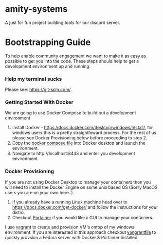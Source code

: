 # amity-systems
A just for fun project building tools for our discord server.

# Bootstrapping Guide
To help enable community engagement we want to make it as easy as possible to get you into the code. These steps should help to get a development environment up and running.

### Help my terminal sucks
Please see: https://git-scm.com/.

### Getting Started With Docker
We are going to use Docker Compose to build out a development environment.

  1. Install Docker - https://docs.docker.com/desktop/windows/install/, for windows users this is a pretty straightfoward process. For the rest of us please see Docker Provisioning below before proceeding to step 2.
  2. Copy the [docker compose file](./bootstrap/docker-compose.yaml) into Docker desktop and launch the environment.
  3. Navigate to http://localhost:8443 and enter you development environment.

### Docker Provisioning
If you are not using Docker Desktop to manage your containers then you will need to install the Docker Engine on some unix based OS (Sorry MacOS users you are on your own here..). 

  1. If you already have a running Linux machine head over to https://docs.docker.com/get-docker/ and follow the instructions for your distro.
  2. Checkout [Portainer](https://docs.portainer.io/v/ce-2.9/start/install) if you would like a GUI to manage your containers.

I use [vagrant](https://www.vagrantup.com/) to create and provision VM's ontop of my windows environment. If you are interested in this approach checkout [vangrantfile](./bootstrap/Vagrantfile) to quickly provsion a Fedora server with Docker & Portainer installed.

